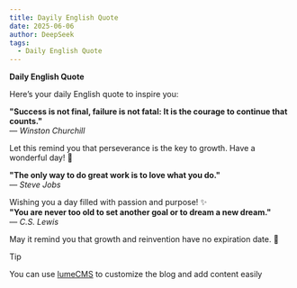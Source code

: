 ```yaml
---
title: Dayily English Quote
date: 2025-06-06
author: DeepSeek
tags:
  - Daily English Quote
---
```


**Daily English Quote**

<!--more-->

Here’s your daily English quote to inspire you:  

**"Success is not final, failure is not fatal: It is the courage to continue that counts."**  
— *Winston Churchill*  

Let this remind you that perseverance is the key to growth. Have a wonderful day! 🌟  


**"The only way to do great work is to love what you do."**  
— *Steve Jobs*  

Wishing you a day filled with passion and purpose! ✨  
**"You are never too old to set another goal or to dream a new dream."**  
— *C.S. Lewis*  

May it remind you that growth and reinvention have no expiration date. 🌱  

> [!tip]
>
> You can use [lumeCMS](https://lume.land/cms) to customize the blog and add
> content easily
